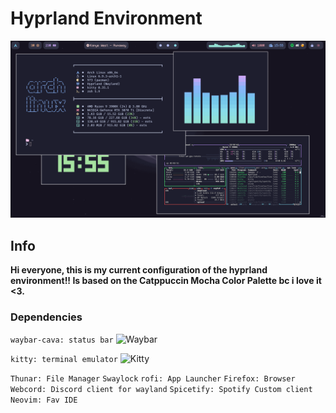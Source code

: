 # Hyprland Environment

![Home](https://github.com/Levvonci/Hyprdots/blob/main/.assets/swappy-20240602_155549.png)

## Info
**Hi everyone, this is my current configuration of the hyprland environment!!
Is based on the Catppuccin Mocha Color Palette bc i love it <3.**

### Dependencies
```waybar-cava: status bar```
![Waybar](https://github.com/Levvonci/Hyprdots/blob/main/.assets/swappy-20240602_155231.png)

```kitty: terminal emulator```
![Kitty]()

```Thunar: File Manager```
```Swaylock```
```rofi: App Launcher```
```Firefox: Browser```
```Webcord: Discord client for wayland```
```Spicetify: Spotify Custom client```
```Neovim: Fav IDE```



